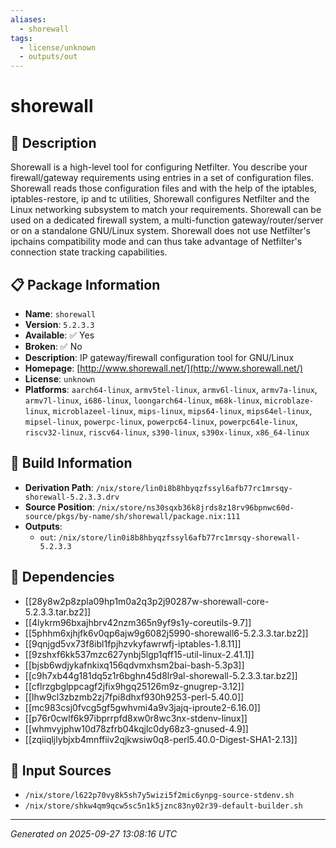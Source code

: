 ```yaml
---
aliases:
  - shorewall
tags:
  - license/unknown
  - outputs/out
---
```


# shorewall

## 📝 Description

Shorewall is a high-level tool for configuring Netfilter. You describe your
firewall/gateway requirements using entries in a set of configuration
files. Shorewall reads those configuration files and with the help of the
iptables, iptables-restore, ip and tc utilities, Shorewall configures
Netfilter and the Linux networking subsystem to match your requirements.
Shorewall can be used on a dedicated firewall system, a multi-function
gateway/router/server or on a standalone GNU/Linux system. Shorewall does
not use Netfilter's ipchains compatibility mode and can thus take
advantage of Netfilter's connection state tracking capabilities.


## 📋 Package Information

- **Name**: `shorewall`
- **Version**: `5.2.3.3`
- **Available**: ✅ Yes
- **Broken**: ✅ No
- **Description**: IP gateway/firewall configuration tool for GNU/Linux
- **Homepage**: [http://www.shorewall.net/](http://www.shorewall.net/)
- **License**: `unknown`
- **Platforms**: `aarch64-linux`, `armv5tel-linux`, `armv6l-linux`, `armv7a-linux`, `armv7l-linux`, `i686-linux`, `loongarch64-linux`, `m68k-linux`, `microblaze-linux`, `microblazeel-linux`, `mips-linux`, `mips64-linux`, `mips64el-linux`, `mipsel-linux`, `powerpc-linux`, `powerpc64-linux`, `powerpc64le-linux`, `riscv32-linux`, `riscv64-linux`, `s390-linux`, `s390x-linux`, `x86_64-linux`

## 🔧 Build Information

- **Derivation Path**: `/nix/store/lin0i8b8hbyqzfssyl6afb77rc1mrsqy-shorewall-5.2.3.3.drv`
- **Source Position**: `/nix/store/ns30sqxb36k8jrds8z18rv96bpnwc60d-source/pkgs/by-name/sh/shorewall/package.nix:111`
- **Outputs**:
  - `out`:  `/nix/store/lin0i8b8hbyqzfssyl6afb77rc1mrsqy-shorewall-5.2.3.3`

## 🔗 Dependencies

- [[28y8w2p8zpla09hp1m0a2q3p2j90287w-shorewall-core-5.2.3.3.tar.bz2]]
- [[4lykrm96bxajhbrv42nzm365n9yf9s1y-coreutils-9.7]]
- [[5phhm6xjhjfk6v0qp6ajw9g6082j5990-shorewall6-5.2.3.3.tar.bz2]]
- [[9qnjgd5vx73f8ibl1fpjhzvkyfawrwfj-iptables-1.8.11]]
- [[9zshxf6kk537mzc627ynbj5lgp1qff15-util-linux-2.41.1]]
- [[bjsb6wdjykafnkixq156qdvmxhsm2bai-bash-5.3p3]]
- [[c9h7xb44g181dq5z1r6bghn45d8lr9al-shorewall-5.2.3.3.tar.bz2]]
- [[cflrzgbglppcagf2jfix9hgq25126m9z-gnugrep-3.12]]
- [[lhw9cl3zbzmb2zj7fpi8dhxf930h9253-perl-5.40.0]]
- [[mc983csj0fvcg5gf5gwhvmi4a9v3jajq-iproute2-6.16.0]]
- [[p76r0cwlf6k97ibprrpfd8xw0r8wc3nx-stdenv-linux]]
- [[whmvyjphw10d78zfrb04kqjlc0dy68z3-gnused-4.9]]
- [[zqiiqljlybjxb4mnffiiv2qjkwsiw0q8-perl5.40.0-Digest-SHA1-2.13]]

## 📁 Input Sources

- `/nix/store/l622p70vy8k5sh7y5wizi5f2mic6ynpg-source-stdenv.sh`
- `/nix/store/shkw4qm9qcw5sc5n1k5jznc83ny02r39-default-builder.sh`

---
*Generated on 2025-09-27 13:08:16 UTC*
